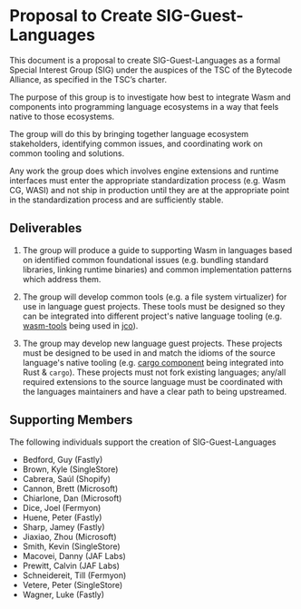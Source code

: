 # Proposal to Create SIG-Guest-Languages

This document is a proposal to create SIG-Guest-Languages as a formal Special Interest Group (SIG) under the auspices of the TSC of the Bytecode Alliance, as specified in the TSC’s charter.

The purpose of this group is to investigate how best to integrate Wasm and components into programming language ecosystems in a way that feels native to those ecosystems.

The group will do this by bringing together language ecosystem stakeholders, identifying common issues, and coordinating work on common tooling and solutions.

Any work the group does which involves engine extensions and runtime interfaces must enter the appropriate standardization process (e.g. Wasm CG, WASI) and not ship in production until they are at the appropriate point in the standardization process and are sufficiently stable.

## Deliverables

1. The group will produce a guide to supporting Wasm in languages based on identified common foundational issues (e.g. bundling standard libraries, linking runtime binaries) and common implementation patterns which address them.

1. The group will develop common tools (e.g. a file system virtualizer) for use in language guest projects. These tools must be designed so they can be integrated into different project's native language tooling (e.g. [wasm-tools](https://github.com/bytecodealliance/wasm-tools) being used in [jco](https://github.com/bytecodealliance/jco/tree/main)).

1. The group may develop new language guest projects. These projects must be designed to be used in and match the idioms of the source language's native tooling (e.g. [cargo component](https://github.com/bytecodealliance/cargo-component) being integrated into Rust & `cargo`). These projects must not fork existing languages; any/all required extensions to the source language must be coordinated with the languages maintainers and have a clear path to being upstreamed.

## Supporting Members

The following individuals support the creation of SIG-Guest-Languages

* Bedford, Guy (Fastly)
* Brown, Kyle (SingleStore)
* Cabrera, Saúl (Shopify)
* Cannon, Brett (Microsoft)
* Chiarlone, Dan (Microsoft)
* Dice, Joel (Fermyon)
* Huene, Peter (Fastly)
* Sharp, Jamey (Fastly)
* Jiaxiao, Zhou (Microsoft)
* Smith, Kevin (SingleStore)
* Macovei, Danny (JAF Labs)
* Prewitt, Calvin (JAF Labs)
* Schneidereit, Till (Fermyon)
* Vetere, Peter (SingleStore)
* Wagner, Luke (Fastly)

